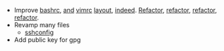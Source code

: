 - Improve [bashrc](https://github.com/helmuthdu/dotfiles), [and](https://github.com/helmuthdu/vim) [vimrc](https://github.com/altercation/es-etc)
  [layout](https://github.com/jmcantrell/dotfiles-vim), [indeed](https://github.com/ludwig/dotfiles).
  [Refactor](https://github.com/harleypig/dotfiles), [refactor](https://github.com/Aqua-Ye/dotfiles), [refactor](https://github.com/ekosz/dotfiles), [refactor](https://github.com/w0ng/vim).
- Revamp many files
  - [sshconfig](https://github.com/trapd00r/configs/blob/master/ssh/config)
- Add public key for gpg
